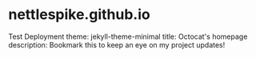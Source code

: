 # nettlespike.github.io
Test Deployment
theme: jekyll-theme-minimal
title: Octocat's homepage
description: Bookmark this to keep an eye on my project updates!
